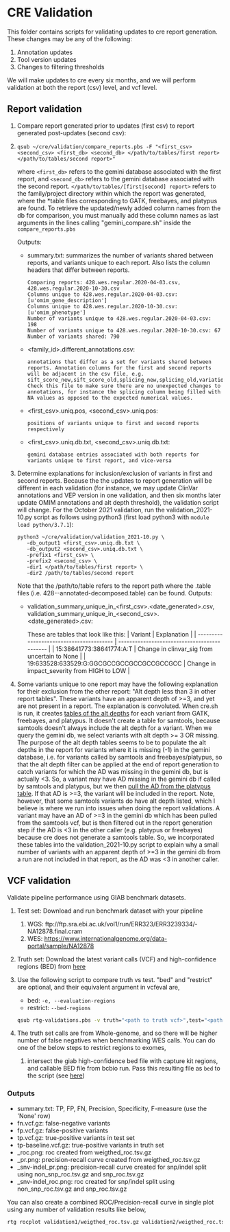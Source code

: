 # CRE Validation 
This folder contains scripts for validating updates to cre report generation. These changes may be any of the following:
1. Annotation updates
2. Tool version updates
3. Changes to filtering thresholds

We will make updates to cre every six months, and we will perform validation at both the report (csv) level, and vcf level.

## Report validation
1. Compare report generated prior to updates (first csv) to report generated post-updates (second csv): 
2. `qsub ~/cre/validation/compare_reports.pbs -F "<first_csv> <second_csv> <first_db> <second_db> </path/to/tables/first report> </path/to/tables/second report>"`
   
   where `<first_db>` refers to the gemini database associated with the first report, and `<second_db>` refers to the gemini database associated with the second report. `</path/to/tables/[first|second] report>` refers to the family/project directory within which the report was generated, where the *table files corresponding to GATK, freebayes, and platypus are found.
   To retrieve the updated/newly added column names from the db for comparison, you must manually add these column names as last arguments in the lines calling "gemini_compare.sh" inside the `compare_reports.pbs`
   
   Outputs:
    *  summary.txt: summarizes the number of variants shared between reports, and variants unique to each report. Also lists the column headers that differ between reports.
        
        ```
        Comparing reports: 428.wes.regular.2020-04-03.csv, 428.wes.regular.2020-10-30.csv
        Columns unique to 428.wes.regular.2020-04-03.csv: [u'omim_gene_description']
        Columns unique to 428.wes.regular.2020-10-30.csv: [u'omim_phenotype']
        Number of variants unique to 428.wes.regular.2020-04-03.csv: 198
        Number of variants unique to 428.wes.regular.2020-10-30.csv: 67
        Number of variants shared: 790
        ``` 
    *  <family_id>.different_annotations.csv: 


           annotations that differ as a set for variants shared between reports. Annotation columns for the first and second reports will be adjacent in the csv file, e.g. sift_score_new,sift_score_old,splicing_new,splicing_old,variation_new,variation_old. Check this file to make sure there are no unexpected changes to annotations, for instance the splicing column being filled with NA values as opposed to the expected numerical values.

    *  <first_csv>.uniq.pos, <second_csv>.uniq.pos:

           positions of variants unique to first and second reports respectively

    *  <first_csv>.uniq.db.txt, <second_csv>.uniq.db.txt:

           gemini database entries associated with both reports for variants unique to first report, and vice-versa

  1. Determine explanations for inclusion/exclusion of variants in first and second reports. Because the the updates to report generation will be different in each validation (for instance, we may update ClinVar annotations and VEP version in one validation, and then six months later update OMIM annotations and alt depth threshold), the validation script will change. For the October 2021 validation, run the validation_2021-10.py script as follows using python3 (first load python3 with `module load python/3.7.1`):
     ```python3
     python3 ~/cre/validation/validation_2021-10.py \
        -db_output1 <first_csv>.uniq.db.txt \
        -db_output2 <second_csv>.uniq.db.txt \
        -prefix1 <first_csv> \
        -prefix2 <second_csv> \
        -dir1 </path/to/tables/first report> \
        -dir2 /path/to/tables/second report
     ```
     Note that the /path/to/table refers to the report path where the .table files (i.e. 428-<caller>-annotated-decomposed.table) can be found.
     Outputs:
      * validation_summary_unique_in_<first_csv>.<date_generated>.csv, validation_summary_unique_in_<second_csv>.<date_generated>.csv:
          
          These are tables that look like this:
          | Variant                                  | Explanation                                  |
          | ---------------------------------------- | -------------------------------------------- |
          | 15:38641773:38641774:A:T                 | Change in clinvar_sig from uncertain to None |
          | 19:633528:633529:G:GGCGCCGCCGCCGCCGCCGCC | Change in impact_severity from HIGH to LOW   |

   1. Some variants unique to one report may have the following explanation for their exclusion from the other report: "Alt depth less than 3 in other report tables". These variants have an apparent depth of >=3, and yet are not present in a report. The explanation is convoluted. When cre.sh is run, it creates [tables of the alt depths](https://github.com/ccmbioinfo/cre/blob/master/cre.sh#L209) for each variant from GATK, freebayes, and platypus. It doesn't create a table for samtools, because samtools doesn't always include the alt depth for a variant. When we query the gemini db, we select variants with alt depth >= 3 OR missing. The purpose of the alt depth tables seems to be to populate the alt depths in the report for variants where it is missing (-1) in the gemini database, i.e. for variants called by samtools and freebayes/platypus, so that the alt depth filter can be applied at the end of report generation to catch variants for which the AD was missing in the gemini db, but is actually <3. So, a variant may have AD missing in the gemini db if called by samtools and platypus, but we then [pull the AD from the platypus table](https://github.com/ccmbioinfo/cre/blob/master/cre.vcf2db.R#L455). If that AD is >=3, the variant will be included in the report. Note, however, that some samtools variants do have alt depth listed, which I believe is where we run into issues when doing the report validations. A variant may have an AD of >=3 in the gemini db which has been pulled from the samtools vcf, but is then filtered out in the report generation step if the AD is <3 in the other caller (e.g. platypus or freebayes) because cre does not generate a samtools table. So, we incorporated these tables into the validation_2021-10.py script to explain why a small number of variants with an apparent depth of >=3 in the gemini db from a run are not included in that report, as the AD was <3 in another caller.  

## VCF validation 

Validate pipeline performance using GIAB benchmark datasets. 
1. Test set: Download and run benchmark dataset with your pipeline 
   1. WGS: ftp:/­/­ftp.­sra.­ebi.­ac.­uk/­vol1/­run/­ERR323/­ERR3239334/­NA12878.­final.­cram
   2. WES: https://www.internationalgenome.org/data-portal/sample/NA12878 
2. Truth set: Download the latest variant calls (VCF) and high-confidence regions (BED) from [here](http://ftp-trace.ncbi.nlm.nih.gov/giab/ftp/release/NA12878_HG001/latest/GRCh37/)
3. Use the following script to compare truth vs test. "bed" and "restrict" are optional, and their equivalent argument in vcfeval are,
   * bed: `-e, --evaluation-regions` 
   * restrict: `--bed-regions`
   ```bash
   qsub rtg-validations.pbs -v truth="<path to truth vcf>",test="<path to test vcf>",out="output folder name"[,bed="<path to high-conf bed>",restrict="<path to exomes.bed>"(optional)]
   ```

4. The truth set calls are from Whole-genome, and so there will be higher number of false negatives when benchmarking WES calls. You can do one of the below steps to restrict regions to exomes,
   1. intersect the giab high-confidence bed file with capture kit regions, and callable BED file from bcbio run. Pass this resulting file as `bed`
   to the script (see [here](https://github.com/bcbio/bcbio-nextgen/blob/747045809e493a5cca0dad0ec4ff053afafd6708/config/examples/NA12878.validate.sh))

### Outputs

* summary.txt: TP, FP, FN, Precision, Specificity, F-measure (use the 'None' row)
* fn.vcf.gz: false-negative variants
* fp.vcf.gz: false-positive variants
* tp.vcf.gz: true-positive variants in test set
* tp-baseline.vcf.gz: true-positive variants in truth set
* <prefix>_roc.png: roc created from weigthed_roc.tsv.gz
* <prefix>_pr.png: precision-recall curve created from weigthed_roc.tsv.gz
* <prefix>_snv-indel_pr.png: precision-recall curve created for snp/indel split using non_snp_roc.tsv.gz and snp_roc.tsv.gz
* <prefix>_snv-indel_roc.png: roc created for snp/indel split using non_snp_roc.tsv.gz and snp_roc.tsv.gz
  
You can also create a combined ROC/Precision-recall curve in single plot using any number of validation results like below,

```bash
rtg rocplot validation1/weigthed_roc.tsv.gz validation2/weigthed_roc.tsv.gz --png=validation12_roc.png
```
